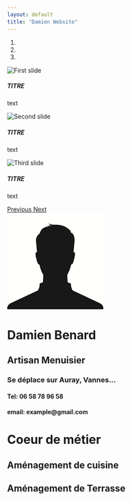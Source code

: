 ```yaml
---
layout: default
title: "Damien Website"
---
```


<div id="carouselExampleIndicators" class="carousel slide d-none d-lg-block" data-ride="carousel">
  <ol class="carousel-indicators">
    <li data-target="#carouselExampleIndicators" data-slide-to="0" class="active"></li>
    <li data-target="#carouselExampleIndicators" data-slide-to="1"></li>
    <li data-target="#carouselExampleIndicators" data-slide-to="2"></li>
  </ol>
  <div class="carousel-inner">
    <div class="carousel-item active">
      <img class="d-block w-100" src="{{base}}/assets/img/panoramic.jpg" alt="First slide">
      <div class="carousel-caption d-none d-md-block">
        <h5>TITRE</h5>
        <p>text</p>
      </div>
    </div>
    <div class="carousel-item">
      <img class="d-block w-100" src="{{base}}/assets/img/panoramic.jpg" alt="Second slide">
      <div class="carousel-caption d-none d-md-block">
        <h5>TITRE</h5>
        <p>text</p>
      </div>
    </div>
    <div class="carousel-item">
      <img class="d-block w-100" src="{{base}}/assets/img/panoramic.jpg" alt="Third slide">
      <div class="carousel-caption d-none d-md-block">
        <h5>TITRE</h5>
        <p>text</p>
      </div>
    </div>
  </div>
  <a class="carousel-control-prev" href="#carouselExampleIndicators" role="button" data-slide="prev">
    <span class="carousel-control-prev-icon" aria-hidden="true"></span>
    <span class="sr-only">Previous</span>
  </a>
  <a class="carousel-control-next" href="#carouselExampleIndicators" role="button" data-slide="next">
    <span class="carousel-control-next-icon" aria-hidden="true"></span>
    <span class="sr-only">Next</span>
  </a>
</div>

<div class="row m-5">
  <div class="col-12 col-md-3 text-center">
    <img src="assets/img/anonyme.png" alt="Damien Benard" class="img-fluid" />
  </div>
  <div class="col-12 col-md-9 text-center my-auto">
    <h1>Damien Benard</h1>
    <h2>Artisan Menuisier</h2>
    <h3>Se déplace sur Auray, Vannes...</h3>
    <h4>Tel: 06 58 78 96 58</h4>
    <h4>email: example@gmail.com</h4>
  </div>
</div>

<div class="row mb-5">
  <div class="col-12 text-center">
    <h1 class="bg-dark text-white">Coeur de métier</h1>
    <h2>Aménagement de cuisine</h2>
    <h2>Aménagement de Terrasse</h2>
  </div>
</div>



